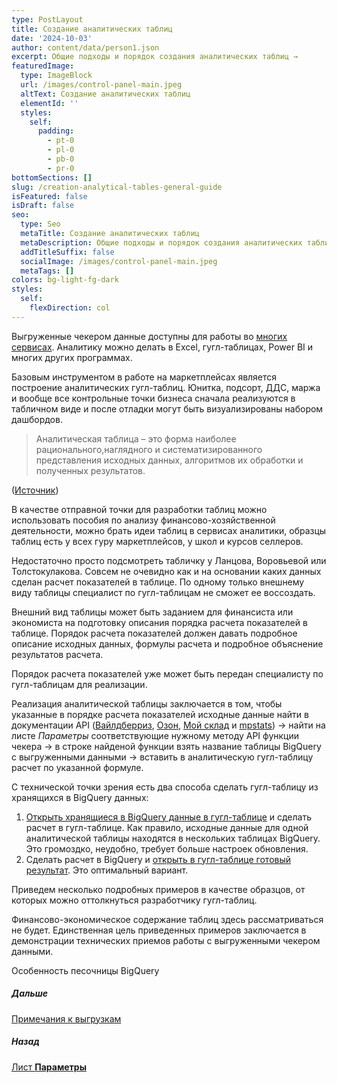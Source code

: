 ```yaml
---
type: PostLayout
title: Создание аналитических таблиц
date: '2024-10-03'
author: content/data/person1.json
excerpt: Общие подходы и порядок создания аналитических таблиц →
featuredImage:
  type: ImageBlock
  url: /images/control-panel-main.jpeg
  altText: Создание аналитических таблиц
  elementId: ''
  styles:
    self:
      padding:
        - pt-0
        - pl-0
        - pb-0
        - pr-0
bottomSections: []
slug: /creation-analytical-tables-general-guide
isFeatured: false
isDraft: false
seo:
  type: Seo
  metaTitle: Создание аналитических таблиц
  metaDescription: Общие подходы и порядок создания аналитических таблиц
  addTitleSuffix: false
  socialImage: /images/control-panel-main.jpeg
  metaTags: []
colors: bg-light-fg-dark
styles:
  self:
    flexDirection: col
---
```

Выгруженные чекером данные доступны для работы во [многих сервисах](/blog/detailed-profits-google-platform/). Аналитику можно делать в Excel, гугл-таблицах, Power BI и многих других программах.

Базовым инструментом в работе на маркетплейсах является построение аналитических гугл-таблиц. Юнитка, подсорт, ДДС, маржа и вообще все контрольные точки бизнеса сначала реализуются в табличном виде и после отладки могут быть визуализированы набором дашбордов.

> Аналитическая таблица – это форма наиболее рационального,наглядного и систематизированного представления исходных данных,
> алгоритмов их обработки и полученных результатов.

([Источник](https://www.rubinst.ru/sites/default/files/static/vuz/Departaments/EiU/directions/M_pb/Tutorials/%D0%90%D0%BD%D0%B0%D0%BB%D0%B8%D0%B7%20%D1%84%D0%B8%D0%BD%D0%B0%D0%BD%D1%81%D0%BE%D0%B2%D0%BE-%D1%85%D0%BE%D0%B7%D1%8F%D0%B9%D1%81%D1%82%D0%B2%D0%B5%D0%BD%D0%BD%D0%BE%D0%B9%20%D0%B4%D0%B5%D1%8F%D1%82%D0%B5%D0%BB%D1%8C%D0%BD%D0%BE%D1%81%D1%82%D0%B8%20\(%D0%9C%D0%B0%D0%BB%D1%8C%D1%86%D0%B5%D0%B2%D0%B0%20%D0%95.%D0%92.\)%202012.pdf))

В качестве отправной точки для разработки таблиц можно использовать пособия по анализу финансово-хозяйственной деятельности, можно брать идеи таблиц в сервисах аналитики, образцы таблиц есть у всех гуру маркетплейсов, у школ и курсов селлеров.

Недостаточно просто подсмотреть табличку у Ланцова, Воровьевой или Толстокулакова. Совсем не очевидно как и на основании каких данных сделан расчет показателей в таблице. По одному только внешнему виду таблицы специалист по гугл-таблицам не сможет ее воссоздать.

Внешний вид таблицы может быть заданием для финансиста или экономиста на подготовку описания порядка расчета показателей в таблице. Порядок расчета показателей должен давать подробное описание исходных данных, формулы расчета и подробное объяснение результатов расчета.

Порядок расчета показателей уже может быть передан специалисту по гугл-таблицам для реализации.

Реализация аналитической таблицы заключается в том, чтобы указанные в порядке расчета показателей исходные данные найти в документации API ([Вайлдберриз](https://dev.wildberries.ru/openapi/analytics), [Озон](https://docs.ozon.ru/api/seller/), [Мой склад](https://dev.moysklad.ru/doc/api/remap/1.2/) и [mpstats](https://mpstats.io/integrations)) → найти на листе *Параметры* соответствующие нужному методу API функции чекера → в строке найденой функции взять название таблицы BigQuery с выгруженными данными → вставить в аналитическую гугл-таблицу расчет по указанной формуле.

С технической точки зрения есть два способа сделать гугл-таблицу из хранящихся в BigQuery данных:

1.  [Открыть хранящиеся в BigQuery данные в гугл-таблице](https://support.google.com/docs/answer/9702507?hl=RU) и сделать расчет в гугл-таблице.
    Как правило, исходные данные для одной аналитической таблицы находятся в нескольких таблицах BigQuery. Это громоздко, неудобно, требует больше настроек обновления.
2.  Сделать расчет в BigQuery и [открыть в гугл-таблице готовый результат](https://support.google.com/docs/answer/9702507?hl=RU).
    Это оптимальный вариант.

Приведем несколько подробных примеров в качестве образцов, от которых можно оттолкнуться разработчику гугл-таблиц.

Финансово-экономическое содержание таблиц здесь рассматриваться не будет. Единственная цель приведенных примеров заключается в демонстрации технических приемов работы с выгруженными чекером данными.

Особенность песочницы BigQuery

##### Дальше

[Примечания к выгрузкам](/blog/notes-for-uploads/)

##### Назад

[Лист **Параметры**](/blog/parameters-list-control-panel/)
